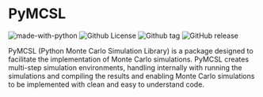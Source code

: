 # PyMCSL

![made-with-python](https://img.shields.io/badge/Made%20with-Python-1f425f.svg)
![Github License](https://img.shields.io/github/license/FilipeChagasDev/PyMCSL)
![Github tag](https://badgen.net/github/tag/FilipeChagasDev/PyMCSL)
![GitHub release](https://img.shields.io/github/release/FilipeChagasDev/PyMCSL)

PyMCSL (Python Monte Carlo Simulation Library) is a package designed to facilitate the implementation of Monte Carlo simulations. PyMCSL creates multi-step simulation environments, handling internally with running the simulations and compiling the results and enabling Monte Carlo simulations to be implemented with clean and easy to understand code.

